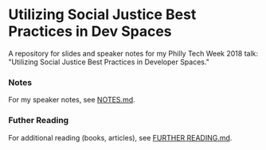 # Utilizing Social Justice Best Practices in Dev Spaces

A repository for slides and speaker notes for my Philly Tech Week 2018 talk: "Utilizing Social Justice Best Practices in Developer Spaces."

### Notes

For my speaker notes, see [NOTES.md](https://github.com/billimarie/phillytechweek/blob/master/NOTES.md).

### Futher Reading

For additional reading (books, articles), see [FURTHER READING.md](https://github.com/billimarie/phillytechweek/blob/master/FURTHER%20READING.md).
